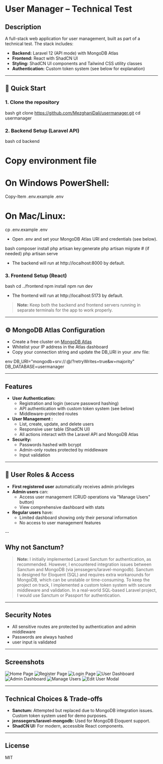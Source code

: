# User Manager – Technical Test

## Description
A full-stack web application for user management, built as part of a technical test. The stack includes:
- **Backend:** Laravel 12 (API mode) with MongoDB Atlas 
- **Frontend:** React with ShadCN UI
- **Styling:** ShadCN UI components and Tailwind CSS utility classes
- **Authentication:** Custom token system (see below for explanation)

---

## 🚀 Quick Start

### 1. Clone the repository
bash
git clone https://github.com/MezghaniDali/usermanager.git
cd usermanager


### 2. Backend Setup (Laravel API)
bash
cd backend
# Copy environment file
# On Windows PowerShell:
Copy-Item .env.example .env
# On Mac/Linux:
cp .env.example .env

- Open .env and set your MongoDB Atlas URI and credentials (see below).

bash
composer install
php artisan key:generate
php artisan migrate   # (if needed)
php artisan serve

- The backend will run at http://localhost:8000 by default.

### 3. Frontend Setup (React)
bash
cd ../frontend
npm install
npm run dev

- The frontend will run at http://localhost:5173 by default.

> **Note:** Keep both the backend and frontend servers running in separate terminals for the app to work properly.

---

## ⚙️ MongoDB Atlas Configuration
- Create a free cluster on [MongoDB Atlas](https://www.mongodb.com/cloud/atlas)
- Whitelist your IP address in the Atlas dashboard 
- Copy your connection string and update the DB_URI in your .env file:
  
env
  DB_URI="mongodb+srv://<username>:<password>@<cluster-url>/<dbname>?retryWrites=true&w=majority"
  DB_DATABASE=usermanager


---

## Features
- **User Authentication:**
  - Registration and login (secure password hashing)
  - API authentication with custom token system (see below)
  - Middleware-protected routes 
- **User Management :**
  - List, create, update, and delete users
  - Responsive user table (ShadCN UI)
  - All actions interact with the Laravel API and MongoDB Atlas
- **Security:**
  - Passwords hashed with bcrypt
  - Admin-only routes protected by middleware
  - Input validation 

---

## 👤 User Roles & Access
- **First registered user** automatically receives admin privileges
- **Admin users** can:
  - Access user management (CRUD operations via "Manage Users" button)
  - View comprehensive dashboard with stats
- **Regular users** have:
  - Limited dashboard showing only their personal information
  - No access to user management features

--


## Why not Sanctum?
> **Note:** I initially implemented Laravel Sanctum for authentication, as recommended. However, I encountered integration issues between Sanctum and MongoDB (via jenssegers/laravel-mongodb). Sanctum is designed for Eloquent (SQL) and requires extra workarounds for MongoDB, which can be unstable or time-consuming. To keep the project on track, I implemented a custom token system with secure middleware and validation. In a real-world SQL-based Laravel project, I would use Sanctum or Passport for authentication.

---

## Security Notes
- All sensitive routes are protected by authentication and admin middleware
- Passwords are always hashed
- user input is validated

---

## Screenshots

![Home Page](screenshots/home.png)
![Register Page](screenshots/register.png)
![Login Page](screenshots/login.png)
![User Dashboard](screenshots/dashboard-user.png)
![Admin Dashboard](screenshots/dashboard-admin.png)
![Manage Users](screenshots/manageUsers.png)
![Edit User Modal](screenshots/editModal.png)


---

## Technical Choices & Trade-offs
- **Sanctum:** Attempted but replaced due to MongoDB integration issues. Custom token system used for demo purposes.
- **jenssegers/laravel-mongodb:** Used for MongoDB Eloquent support.
- **ShadCN UI:** For modern, accessible React components.


---

## License
MIT
